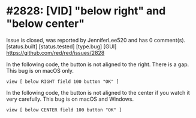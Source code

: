 
#2828: [VID] "below right" and "below center"
================================================================================
Issue is closed, was reported by JenniferLee520 and has 0 comment(s).
[status.built] [status.tested] [type.bug] [GUI]
<https://github.com/red/red/issues/2828>

In the following code, the button is not aligned to the right. There is a gap. This bug is on macOS only. 
```Red
view [ below RIGHT field 100 button "OK" ]
```

In the following code, the button is not aligned to the center if you watch it very carefully. This bug is on macOS and Windows. 
```Red
view [ below CENTER field 100 button "OK" ]
```



